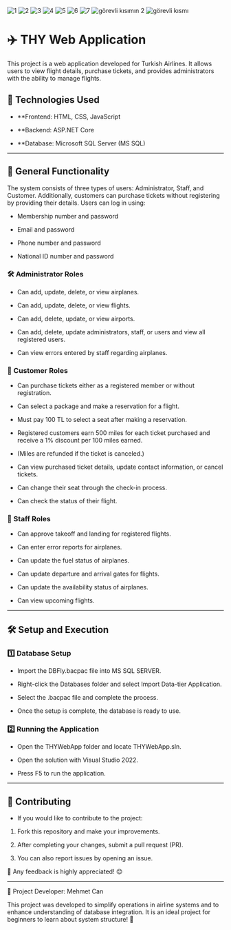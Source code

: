 ![1](https://github.com/user-attachments/assets/f3a7bfcc-de2f-4536-8b9e-428f53964ba0)
![2](https://github.com/user-attachments/assets/85003449-e1b2-4367-a650-575afde07081)
![3](https://github.com/user-attachments/assets/1ba04f0e-68c5-4f07-a227-df7d74ea1167)
![4](https://github.com/user-attachments/assets/2eca332b-91dc-4d10-adbd-aa69b9703178)
![5](https://github.com/user-attachments/assets/e82a9b20-5201-478c-9991-51fcc9146d13)
![6](https://github.com/user-attachments/assets/cbe3640d-be84-4f3a-852c-8e5d45f50411)
![7](https://github.com/user-attachments/assets/f6780cfb-0591-4f8c-b74d-8a26978274eb)
![görevli kısımın 2](https://github.com/user-attachments/assets/1855d214-972a-49bb-b35a-4947e8b7ca89)
![görevli kısmı](https://github.com/user-attachments/assets/e443fb0e-20da-46c2-a8bc-73ddfac0d23c)


# ✈️ THY Web Application

This project is a web application developed for Turkish Airlines. It allows users to view flight details, purchase tickets, and provides administrators with the ability to manage flights.

## 🚀 Technologies Used

- **Frontend: HTML, CSS, JavaScript

- **Backend: ASP.NET Core

- **Database: Microsoft SQL Server (MS SQL)

---

## 📌 General Functionality

The system consists of three types of users: Administrator, Staff, and Customer. Additionally, customers can purchase tickets without registering by providing their details. Users can log in using:

- Membership number and password

- Email and password

- Phone number and password

- National ID number and password

### 🛠️ Administrator Roles

- Can add, update, delete, or view airplanes.

- Can add, update, delete, or view flights.

- Can add, delete, update, or view airports.

- Can add, delete, update administrators, staff, or users and view all registered users.

- Can view errors entered by staff regarding airplanes.

### 🎫 Customer Roles

- Can purchase tickets either as a registered member or without registration.

- Can select a package and make a reservation for a flight.

- Must pay 100 TL to select a seat after making a reservation.

- Registered customers earn 500 miles for each ticket purchased and receive a 1% discount per 100 miles earned.

- (Miles are refunded if the ticket is canceled.)

- Can view purchased ticket details, update contact information, or cancel tickets.

- Can change their seat through the check-in process.

- Can check the status of their flight.

### 🏢 Staff Roles

- Can approve takeoff and landing for registered flights.

- Can enter error reports for airplanes.

- Can update the fuel status of airplanes.

- Can update departure and arrival gates for flights.

- Can update the availability status of airplanes.

- Can view upcoming flights.

---

## 🛠️ Setup and Execution

### 1️⃣ Database Setup

- Import the DBFly.bacpac file into MS SQL SERVER.

- Right-click the Databases folder and select Import Data-tier Application.

- Select the .bacpac file and complete the process.

- Once the setup is complete, the database is ready to use.

### 2️⃣ Running the Application

- Open the THYWebApp folder and locate THYWebApp.sln.

- Open the solution with Visual Studio 2022.

- Press F5 to run the application.

---

## 🤝 Contributing

- If you would like to contribute to the project:

1. Fork this repository and make your improvements.

2. After completing your changes, submit a pull request (PR).

3. You can also report issues by opening an issue.

📩 Any feedback is highly appreciated! 😊

---

📌 Project Developer: Mehmet Can

This project was developed to simplify operations in airline systems and to enhance understanding of database integration. It is an ideal project for beginners to learn about system structure! 🚀

